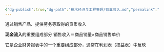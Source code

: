 ```yaml
---
{"dg-publish":true,"dg-path":"技术经济与工程管理/营业收入.md","permalink":"/技术经济与工程管理/营业收入/","dgPassFrontmatter":true,"noteIcon":"","created":"2024-05-21T15:20:28.666+08:00","updated":"2024-05-31T19:05:45.545+08:00"}
---
```


通过销售产品、提供劳务等取得的货币收入

**现金流入**的重要组成部分
销售收入＝商品销量×商品销售单价

它是企业财务报表中的一个重要组成部分，通常在利润表（损益表）中反映

